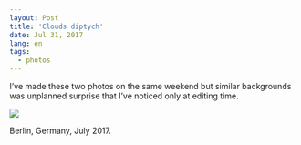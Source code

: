 ```yaml
---
layout: Post
title: 'Clouds diptych'
date: Jul 31, 2017
lang: en
tags:
  - photos
---
```


I’ve made these two photos on the same weekend but similar backgrounds was unplanned surprise that I’ve noticed only at editing time.

![](photo://2017-07-30_0723_Artem_Sapegin_diptych)

Berlin, Germany, July 2017.
